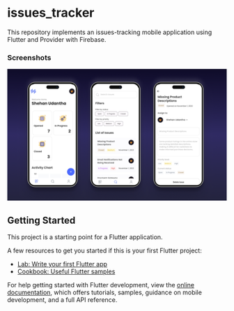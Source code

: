 # issues_tracker

This repository implements an issues-tracking mobile application using Flutter and Provider with Firebase.

### Screenshots

![Three iOS devices showing the default screen, an search screen, and the detail screen in issue](https://github.com/ShehanUdantha/issues_tracker/blob/main/assets/images/screenshot.png)

## Getting Started

This project is a starting point for a Flutter application.

A few resources to get you started if this is your first Flutter project:

- [Lab: Write your first Flutter app](https://docs.flutter.dev/get-started/codelab)
- [Cookbook: Useful Flutter samples](https://docs.flutter.dev/cookbook)

For help getting started with Flutter development, view the
[online documentation](https://docs.flutter.dev/), which offers tutorials,
samples, guidance on mobile development, and a full API reference.
